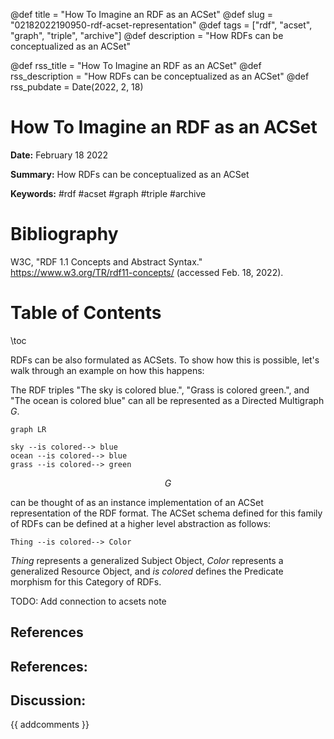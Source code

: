@def title = "How To Imagine an RDF as an ACSet"
@def slug = "02182022190950-rdf-acset-representation"
@def tags = ["rdf", "acset", "graph", "triple", "archive"]
@def description = "How RDFs can be conceptualized as an ACSet"

@def rss_title = "How To Imagine an RDF as an ACSet"
@def rss_description = "How RDFs can be conceptualized as an ACSet"
@def rss_pubdate = Date(2022, 2, 18)


How To Imagine an RDF as an ACSet
=========

**Date:** February 18 2022

**Summary:** How RDFs can be conceptualized as an ACSet

**Keywords:** #rdf #acset #graph #triple #archive

Bibliography
==========

W3C, "RDF 1.1 Concepts and Abstract Syntax." https://www.w3.org/TR/rdf11-concepts/ (accessed Feb. 18, 2022).

Table of Contents
=========

\toc

RDFs can be also formulated as ACSets. To show how this is possible, let's walk through an example on how this happens:

The RDF triples "The sky is colored blue.", "Grass is colored green.", and "The ocean is colored blue" can all be represented as a Directed Multigraph $G$.

```mermaid
graph LR

sky --is colored--> blue
ocean --is colored--> blue
grass --is colored--> green
```

$$
G
$$

can be thought of as an instance implementation of an ACSet representation of the RDF format. The ACSet schema defined for this family of RDFs can be defined at a higher level abstraction as follows:

```mermaid
Thing --is colored--> Color
```

*Thing* represents a generalized Subject Object, *Color* represents a generalized Resource Object, and *is colored* defines the Predicate morphism for this Category of RDFs.

TODO: Add connection to acsets note

## References

## References:
## Discussion: 

{{ addcomments }}
